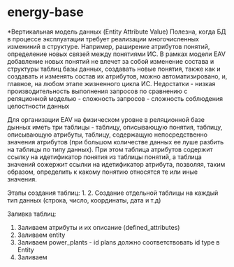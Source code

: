 # energy-base

*Вертикальная модель данных (Entity Attribute Value)
Полезна, когда БД в процессе эксплуатации требует реализации многочисленных измениний в структуре. Например, раширение атрибутов понятий, определение новых связей между понятиями ИС. В рамках модели EAV добавление новых понятий не влечет за собой изменение состава и структуры таблиц базы данных, создавать новые понятия, также как и создавать и изменять состав их атрибутов, можно автоматизировано, и, главное, на любом этапе жизненного цикла ИС.
Недостатки - низкая производительность выполнения запросов по сравнению с реляционной моделью
           - сложность запросов
           - сложность соблюдения целостности данных

Для организации EAV на физическом уровне в реляционной базе дынных иметь три таблицы - таблицу, описывающую понятия, таблицу, описывающую атрибуты, таблицу, содержащую непосредственно значения атрибутов (при большом количестве данных ее луше разбить на таблицы по типу данных).
При этом таблица атрибутов содержит ссылку на идетификатор понятия из таблицы понятий, а таблица значений сожержит ссылки на идетификатор атрибута, позволяя, таким образом, определить к какому понятию относятся те или иные значения.

Этапы создания таблиц:
  1.
  2. Создание отдельной таблицы на каждый тип данных (строка, число, координаты, дата и т.д)

Заливка таблиц:
  1. Заливаем атрибуты и их описание (defined_attributes)
  2. Заливаем entity
  3. Заливаем power_plants - id plans должно соответствовать id type в Entity
  4. Заливаем 
